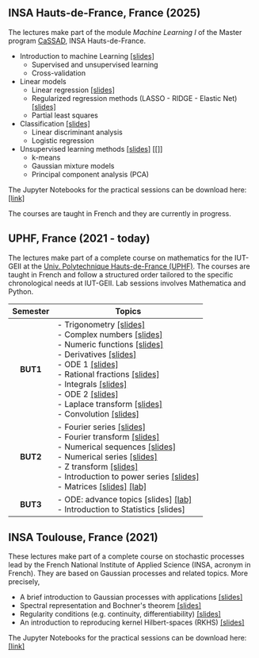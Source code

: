 ## INSA Hauts-de-France, France (2025)

The lectures make part of the module *Machine Learning I* of the Master program [CaSSAD](https://formations.uphf.fr/fr/formations/master-master/master-mathematiques-et-applications-L07UV26X/calcul-scientifique-statistique-analyse-des-donnees-cassad-LNKF6L2K.html), INSA Hauts-de-France.
- Introduction to machine Learning [[slides]](https://github.com/anfelopera/anfelopera.github.io/raw/master/teaching/INSA_HdF_ML/S1_intro_ML.pdf)
  * Supervised and unsupervised learning
  * Cross-validation
- Linear models 
  * Linear regression [[slides]](https://github.com/anfelopera/anfelopera.github.io/raw/master/teaching/INSA_HdF_ML/S2_linear_regression.pdf)
  * Regularized regression methods (LASSO - RIDGE - Elastic Net) [[slides]](https://github.com/anfelopera/anfelopera.github.io/raw/master/teaching/INSA_HdF_ML/S2_linear_regression.pdf)
  * Partial least squares
- Classification [[slides]](https://github.com/anfelopera/anfelopera.github.io/raw/master/teaching/INSA_HdF_ML/S4_logistic_regression_LDA.pdf)
  * Linear discriminant analysis
  * Logistic regression
- Unsupervised learning methods [[slides]](https://github.com/anfelopera/anfelopera.github.io/raw/master/teaching/INSA_HdF_ML/S5_clustering.pdf) [[]]
  * k-means
  * Gaussian mixture models
  * Principal component analysis (PCA)

The Jupyter Notebooks for the practical sessions can be download here:
[[link]](https://github.com/anfelopera/anfelopera.github.io/raw/master/teaching/INSA_HdF_ML/labs)

The courses are taught in French and they are currently in progress.

## UPHF, France (2021 - today)

The lectures make part of a complete course on mathematics for the IUT-GEII at the [Univ. Polytechnique Hauts-de-France (UPHF)](https://www.uphf.fr/en). The courses are taught in French and follow a structured order tailored to the specific chronological needs at IUT-GEII. Lab sessions involves Mathematica and Python. 


| Semester | Topics |
|:--------:|--------------------------------------|
| **BUT1** | - Trigonometry [[slides]](https://github.com/anfelopera/anfelopera.github.io/raw/master/teaching/UPHF_Maths/BUT1/CM/S1_1_trigonometrie.pdf) <br/> - Complex numbers [[slides]](https://github.com/anfelopera/anfelopera.github.io/raw/master/teaching/UPHF_Maths/BUT1/CM/S1_2_complexes.pdf) <br/> - Numeric functions [[slides]](https://github.com/anfelopera/anfelopera.github.io/raw/master/teaching/UPHF_Maths/BUT1/CM/S1_3_fonctions.pdf) <br/> - Derivatives [[slides]](https://github.com/anfelopera/anfelopera.github.io/raw/master/teaching/UPHF_Maths/BUT1/CM/S1_4_derivee.pdf) <br/> - ODE 1 [[slides]](https://github.com/anfelopera/anfelopera.github.io/raw/master/teaching/UPHF_Maths/BUT1/CM/S1_5_ODE1.pdf) <br/> - Rational fractions [[slides]](https://github.com/anfelopera/anfelopera.github.io/raw/master/teaching/UPHF_Maths/BUT1/CM/S2_1_frac_rationnelles.pdf) <br/> - Integrals [[slides]](https://github.com/anfelopera/anfelopera.github.io/raw/master/teaching/UPHF_Maths/BUT1/CM/S2_2_integrals.pdf) <br/> - ODE 2 [[slides]](https://github.com/anfelopera/anfelopera.github.io/raw/master/teaching/UPHF_Maths/BUT1/CM/S2_3_ODE2.pdf) <br/> - Laplace transform [[slides]](https://github.com/anfelopera/anfelopera.github.io/raw/master/teaching/UPHF_Maths/BUT1/CM/S2_4_Laplace.pdf) <br/> - Convolution [[slides]](https://github.com/anfelopera/anfelopera.github.io/raw/master/teaching/UPHF_Maths/BUT1/CM/S2_4opt_convolution.pdf) |
| **BUT2** | - Fourier series [[slides]](https://github.com/anfelopera/anfelopera.github.io/raw/master/teaching/UPHF_Maths/BUT2/CM/S3_1_series_Fourier.pdf) <br/> - Fourier transform [[slides]](https://github.com/anfelopera/anfelopera.github.io/raw/master/teaching/UPHF_Maths/BUT2/CM/S3_2_transformee_Fourier.pdf) <br/> - Numerical sequences [[slides]](https://github.com/anfelopera/anfelopera.github.io/raw/master/teaching/UPHF_Maths/BUT2/CM/S3_3_suites.pdf) <br/> - Numerical series [[slides]](https://github.com/anfelopera/anfelopera.github.io/raw/master/teaching/UPHF_Maths/BUT2/CM/S4_1_series_num.pdf) <br/> - Z transform [[slides]](https://github.com/anfelopera/anfelopera.github.io/raw/master/teaching/UPHF_Maths/BUT2/CM/S3_4_transformee_Z.pdf) <br/> - Introduction to power series [[slides]](https://github.com/anfelopera/anfelopera.github.io/raw/master/teaching/UPHF_Maths/BUT2/CM/S4_1opt_series_entieres.pdf) <br/> - Matrices [[slides]](https://github.com/anfelopera/anfelopera.github.io/raw/master/teaching/UPHF_Maths/BUT2/CM/S4_2_matrices.pdf) [[lab]](https://github.com/anfelopera/anfelopera.github.io/raw/master/teaching/UPHF_Maths/BUT2/TP/oml4_lab_matrix_comp.ipynb) 
| **BUT3** | - ODE: advance topics [slides] [[lab]](https://github.com/anfelopera/anfelopera.github.io/raw/master/teaching/UPHF_Maths/BUT3/TP/oml5_TP_ODE_GColab.ipynb) <br/> - Introduction to Statistics [slides] |

## INSA Toulouse, France (2021)

These lectures make part of a complete course on stochastic processes lead by the French National Institute of Applied Science (INSA, acronym in French).
They are based on Gaussian processes and related topics. More precisely,
- A brief introduction to Gaussian processes with applications [[slides]](https://github.com/anfelopera/anfelopera.github.io/raw/master/teaching/INSA_GPs/slidesINSA_intro_online.pdf)
- Spectral representation and Bochner's theorem [[slides]](https://github.com/anfelopera/anfelopera.github.io/raw/master/teaching/INSA_GPs/slidesINSA_spectral_online.pdf)
- Regularity conditions (e.g. continuity, differentiability) [[slides]](https://github.com/anfelopera/anfelopera.github.io/raw/master/teaching/INSA_GPs/slidesINSA_regularity_online.pdf)
- An introduction to reproducing kernel Hilbert-spaces (RKHS) [[slides]](https://github.com/anfelopera/anfelopera.github.io/raw/master/teaching/INSA_GPs/slidesINSA_RKHS_online.pdf)

The Jupyter Notebooks for the practical sessions can be download here:
[[link]](https://github.com/anfelopera/anfelopera.github.io/raw/master/teaching/INSA_GPs/labs)